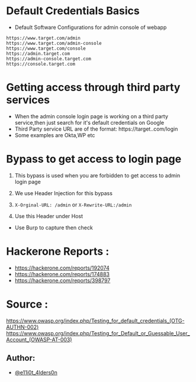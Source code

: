 # Default Credentials Basics

- Default Software Configurations for admin console of webapp
```
https://www.target.com/admin
https://www.target.com/admin-console
https://www.target.com/console
https://admin.target.com
https://admin-console.target.com
https://console.target.com
```

# Getting access through third party services

* When the admin console login page is working on a third party service,then just search for it's default credentials on Google
* Third Party service URL are of the format: https://target.<TPS Name>.com/login
* Some examples are Okta,WP etc

# Bypass to get access to login page

1. This bypass is used when you are forbidden to get access to admin login page

2. We use Header Injection for this bypass

3. `X-Orginal-URL: /admin` or `X-Rewrite-URL:/admin`

4. Use this Header under Host

* Use Burp to capture then check

# Hackerone Reports :
- https://hackerone.com/reports/192074
- https://hackerone.com/reports/174883
- https://hackerone.com/reports/398797

# Source : 
https://www.owasp.org/index.php/Testing_for_default_credentials_(OTG-AUTHN-002)
https://www.owasp.org/index.php/Testing_for_Default_or_Guessable_User_Account_(OWASP-AT-003)

## Author:
* [@e11i0t_4lders0n](https://twitter.com/e11i0t_4lders0n)


